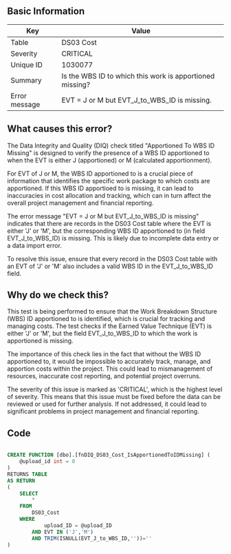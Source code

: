 ## Basic Information
| Key         | Value          |
|-------------|----------------|
| Table       | DS03 Cost |
| Severity    | CRITICAL |
| Unique ID   | 1030077   |
| Summary     | Is the WBS ID to which this work is apportioned missing? |
| Error message | EVT = J or M but EVT_J_to_WBS_ID is missing. |

## What causes this error?

The Data Integrity and Quality (DIQ) check titled "Apportioned To WBS ID Missing" is designed to verify the presence of a WBS ID apportioned to when the EVT is either J (apportioned) or M (calculated apportionment). 

For EVT of J or M, the WBS ID apportioned to is a crucial piece of information that identifies the specific work package to which costs are apportioned. If this WBS ID apportioed to is missing, it can lead to inaccuracies in cost allocation and tracking, which can in turn affect the overall project management and financial reporting.

The error message "EVT = J or M but EVT_J_to_WBS_ID is missing" indicates that there are records in the DS03 Cost table where the EVT is either 'J' or 'M', but the corresponding WBS ID apportioned to (in field EVT_J_to_WBS_ID) is missing. This is likely due to incomplete data entry or a data import error.

To resolve this issue, ensure that every record in the DS03 Cost table with an EVT of 'J' or 'M' also includes a valid WBS ID in the EVT_J_to_WBS_ID field.
## Why do we check this?

This test is being performed to ensure that the Work Breakdown Structure (WBS) ID apportioned to is identified, which is crucial for tracking and managing costs. The test checks if the Earned Value Technique (EVT) is either 'J' or 'M', but the field EVT_J_to_WBS_ID to which the work is apportioned is missing. 

The importance of this check lies in the fact that without the WBS ID apportioned to, it would be impossible to accurately track, manage, and apportion costs within the project. This could lead to mismanagement of resources, inaccurate cost reporting, and potential project overruns. 

The severity of this issue is marked as 'CRITICAL', which is the highest level of severity. This means that this issue must be fixed before the data can be reviewed or used for further analysis. If not addressed, it could lead to significant problems in project management and financial reporting.
## Code

```sql

CREATE FUNCTION [dbo].[fnDIQ_DS03_Cost_IsApportionedToIDMissing] (
	@upload_id int = 0
)
RETURNS TABLE
AS RETURN
(
	SELECT 
		* 
	FROM 
		DS03_Cost
	WHERE
			upload_ID = @upload_ID
		AND	EVT IN ('J','M')
		AND TRIM(ISNULL(EVT_J_to_WBS_ID,''))=''
)
```
